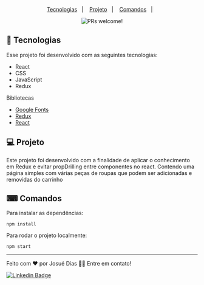 <p align="center">
  <a href="#-tecnologias">Tecnologias</a>&nbsp;&nbsp;&nbsp;|&nbsp;&nbsp;&nbsp;
  <a href="#-projeto">Projeto</a>&nbsp;&nbsp;&nbsp;|&nbsp;&nbsp;&nbsp;
  <a href="#-comandos">Comandos</a>&nbsp;&nbsp;&nbsp;|&nbsp;&nbsp;&nbsp;
</p>

<p align="center">
 <img src="https://img.shields.io/static/v1?label=PRs&message=welcome&color=49AA26&labelColor=000000" alt="PRs welcome!" />
</p>

## 🚀 Tecnologias

Esse projeto foi desenvolvido com as seguintes tecnologias:

- React
- CSS
- JavaScript
- Redux

Bibliotecas

- [Google Fonts](https://fonts.google.com/)
- [Redux](https://redux.js.org/)
- [React](https://legacy.reactjs.org/docs/getting-started.html)                                                                                                                       
## 💻 Projeto
 Este projeto foi desenvolvido com a finalidade de aplicar o conhecimento em Redux e evitar propDrilling entre componentes no react.
 Contendo uma página simples com várias peças de roupas que podem ser adicionadas e removidas do carrinho

## ⌨ Comandos

Para instalar as dependências:

``` npm install  ```

Para rodar o projeto localmente: 

``` npm start  ```

 ---
 
<p>Feito com ❤️ por Josué Dias 👋🏽 Entre em contato!</p>

[![Linkedin Badge](https://img.shields.io/badge/-Josuedias-blue?style=flat-square&logo=Linkedin&logoColor=white&link=https://https://www.linkedin.com/in/nycole-xavier-641271202/)](https://www.linkedin.com/in/josué-dias-271458224/)
